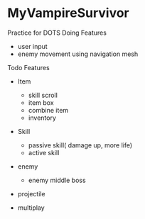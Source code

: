 # MyVampireSurvivor
Practice for DOTS
Doing Features
+ user input
+ enemy movement using navigation mesh

Todo Features
+ Item
  + skill scroll
  + item box
  + combine item
  + inventory

+ Skill
  + passive skill( damage up, more life)
  + active skill

+ enemy
  + enemy middle boss

+ projectile

+ multiplay
